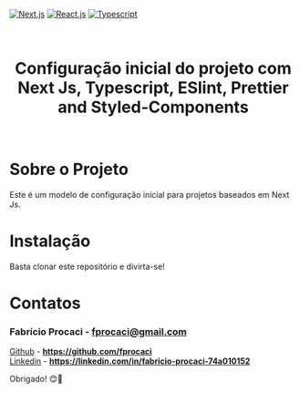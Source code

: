[![Next.js](https://img.shields.io/badge/NextJs-blue)](https://nextjs.org/)
[![React.js](https://img.shields.io/badge/-ReactJs-blue)](https://pt-br.reactjs.org/)
[![Typescript](https://img.shields.io/badge/-Typescript-blue)](https://www.typescriptlang.org/)

<div>
    <img src="../wine/src/assets/wineReadme.jpg" alt="">
</div>

<br/>
<div align="center">
    <h1 color="#ffff" >Configuração inicial do projeto com Next Js, Typescript, ESlint, Prettier and Styled-Components</h1>
    </br>
</div>

# Sobre o Projeto

Este é um modelo de configuração inicial para projetos baseados em Next Js.

# Instalação

Basta clonar este repositório e divirta-se!

# **Contatos**

### Fabrício Procaci - **fprocaci@gmail.com**

[Github](https://github.com/fprocaci) - **https://github.com/fprocaci**
<br />
[Linkedin](https://linkedin.com/in/fabricio-procaci-74a010152) - **https://linkedin.com/in/fabricio-procaci-74a010152**

Obrigado! 😊🤗
